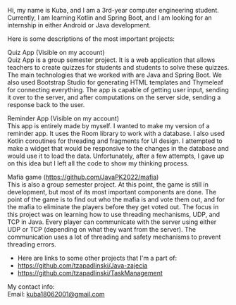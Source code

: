 Hi, my name is Kuba, and I am a 3rd-year computer engineering student. Currently, I am learning Kotlin and Spring Boot, and I am looking for an internship in either Android or Java development.

Here is some descriptions of the most important projects:

Quiz App (Visible on my account)  
Quiz App is a group semester project. It is a web application that allows teachers to create quizzes for students and students to solve these quizzes. The main technologies that we worked with are Java and Spring Boot. We also used Bootstrap Studio for generating HTML templates and Thymeleaf for connecting everything. The app is capable of getting user input, sending it over to the server, and after computations on the server side, sending a response back to the user.

Reminder App (Visible on my account)  
This app is entirely made by myself. I wanted to make my version of a reminder app. It uses the Room library to work with a database. I also used Kotlin coroutines for threading and fragments for UI design. I attempted to make a widget that would be responsive to the changes in the database and would use it to load the data. Unfortunately, after a few attempts, I gave up on this idea but I left all the code to show my thinking process.

Mafia game (https://github.com/JavaPK2022/mafia)  
This is also a group semester project. At this point, the game is still in development, but most of its most important components are done. The point of the game is to find out who the mafia is and vote them out, and for the mafia to eliminate the players before they get voted out. The focus in this project was on learning how to use threading mechanisms, UDP, and TCP in Java. Every player can communicate with the server using either UDP or TCP (depending on what they want from the server). The communication uses a lot of threading and safety mechanisms to prevent threading errors.

- Here are links to some other projects that I'm a part of:
- https://github.com/tzapadlinski/Java-zajecia
- https://github.com/tzapadlinski/TaskManagement

My contact info:  
Email: kuba18062001@gmail.com

<!---
kubq01/kubq01 is a ✨ special ✨ repository because its `README.md` (this file) appears on your GitHub profile.
You can click the Preview link to take a look at your changes.
--->
